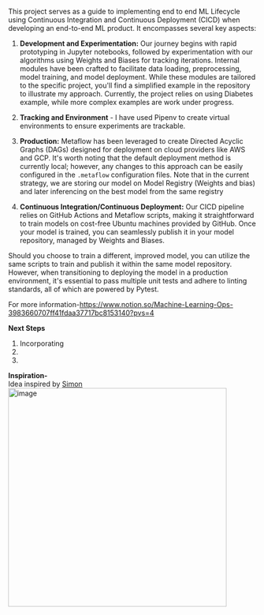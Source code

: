 This project serves as a guide to implementing end to end ML Lifecycle using Continuous Integration and Continuous Deployment (CICD)   when developing an end-to-end ML product. It encompasses several key aspects:

1. **Development and Experimentation:** Our journey begins with rapid prototyping in Jupyter notebooks, followed by experimentation with our algorithms using Weights and Biases for tracking iterations. Internal modules have been crafted to facilitate data loading, preprocessing, model training, and model deployment. While these modules are tailored to the specific project, you'll find a simplified example in the repository to illustrate my approach. Currently, the project relies on using Diabetes example, while more complex examples are work under progress.

2. **Tracking and Environment**  - I have used Pipenv to create virtual environments to ensure experiments are trackable. 
3. **Production:** Metaflow has been leveraged to create Directed Acyclic Graphs (DAGs) designed for deployment on cloud providers like AWS and GCP. It's worth noting that the default deployment method is currently local; however, any changes to this approach can be easily configured in the `.metaflow` configuration files. Note that in the current strategy, we are storing our model on Model Registry (Weights and bias) and later inferencing on the best model from the same registry

4. **Continuous Integration/Continuous Deployment:** Our CICD pipeline relies on GitHub Actions and Metaflow scripts, making it straightforward to train models on cost-free Ubuntu machines provided by GitHub. Once your model is trained, you can seamlessly publish it in your model repository, managed by Weights and Biases.

Should you choose to train a different, improved model, you can utilize the same scripts to train and publish it within the same model repository. However, when transitioning to deploying the model in a production environment, it's essential to pass multiple unit tests and adhere to linting standards, all of which are powered by Pytest.

For more information-https://www.notion.so/Machine-Learning-Ops-3983660707ff41fdaa37717bc8153140?pvs=4

**Next Steps**
1. Incorporating  
2.
3.
**Inspiration-**
<br>Idea inspired by <a href='https://github.com/simonprudhomme'> Simon </a>
<img width="443" alt="image" src="https://github.com/sakshamgulati/MLOps_Template/assets/16202917/c175e03e-c753-474f-b6a5-17b792b297e2">
